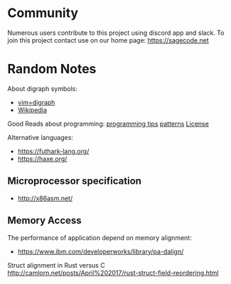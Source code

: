 # Community

Numerous users contribute to this project using discord app and slack. 
To join this project contact use on our home page: https://sagecode.net

# Random Notes

About digraph symbols:   
* [vim=digraph](https://devhints.io/vim-digraphs)
* [Wikipedia](https://en.wikipedia.org/wiki/Digraphs_and_trigraphs)

Good Reads about programming:
[programming tips](https://github.com/strinking/Good-Reads-And-Tips-About-Programming)
[patterns](https://en.wikipedia.org/wiki/Pattern_matching)
[License](https://spdx.org/sites/cpstandard/files/pages/files/using_spdx_license_list_short_identifiers.pdf)

Alternative languages:

* https://futhark-lang.org/
* https://haxe.org/

## Microprocessor specification

* http://x86asm.net/

## Memory Access
The performance of application depend on memory alignment:
* https://www.ibm.com/developerworks/library/pa-dalign/

Struct alignment in Rust versus C   
http://camlorn.net/posts/April%202017/rust-struct-field-reordering.html